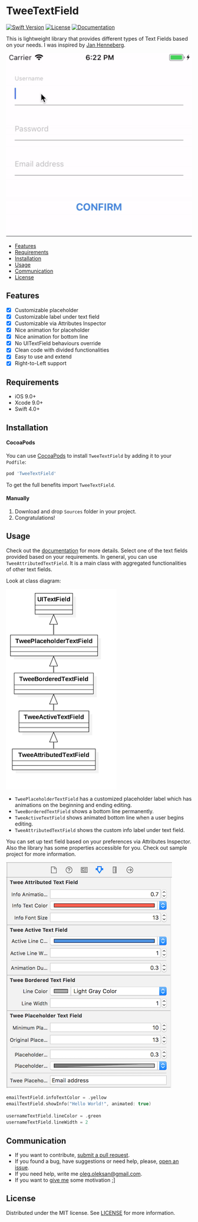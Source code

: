 # TweeTextField

[![Swift Version][swift-image]][swift-url]
[![License][license-image]][license-url]
[![Documentation][docs-image]][docs-url]

This is lightweight library that provides different types of Text Fields based on your needs. I was inspired by [Jan Henneberg](https://uimovement.com/ui/2524/input-field-help/). 

![Preview](/docs/tweetextfield-sample.gif)

- [Features](#features)
- [Requirements](#requirements)
- [Installation](#installation)
- [Usage](#usage)
- [Communication](#communication)
- [License](#license)

## Features

- [x] Customizable placeholder
- [x] Customizable label under text field
- [x] Customizable via Attributes Inspector
- [x] Nice animation for placeholder
- [x] Nice animation for bottom line
- [x] No UITextField behaviours override
- [x] Clean code with divided functionalities
- [x] Easy to use and extend
- [x] Right-to-Left support

## Requirements

- iOS 9.0+
- Xcode 9.0+
- Swift 4.0+

## Installation

#### CocoaPods
You can use [CocoaPods](http://cocoapods.org/) to install `TweeTextField` by adding it to your `Podfile`:

```ruby
pod 'TweeTextField'
```

To get the full benefits import `TweeTextField`.

#### Manually
1. Download and drop `Sources` folder in your project.  
2. Congratulations!

## Usage

Check out the [documentation](https://oleghnidets.github.io/TweeTextField/) for more details. 
Select one of the text fields provided based on your requirements. In general, you can use `TweeAttributedTextField`. It is a main class with aggregated functionalities of other text fields.

Look at class diagram:

![Class-diagram](/docs/class-diagram.png)

- `TweePlaceholderTextField` has a customized placeholder label which has animations on the beginning and ending editing.
- `TweeBorderedTextField` shows a bottom line permanently.
- `TweeActiveTextField` shows animated bottom line when a user begins editing.
- `TweeAttributedTextField` shows the custom info label under text field. 

You can set up text field based on your preferences via Attributes Inspector. Also the library has some properties accessible for you.
Check out sample project for more information.

![Attributes Inspector](/docs/attributes.png)

```swift
emailTextField.infoTextColor = .yellow
emailTextField.showInfo("Hello World!", animated: true)
		
usernameTextField.lineColor = .green
usernameTextField.lineWidth = 2
```

## Communication

- If you want to contribute, [submit a pull request](https://github.com/oleghnidets/TweeTextField/compare).
- If you found a bug, have suggestions or need help, please, [open an issue](https://github.com/oleghnidets/TweeTextField/issues/new).
- If you need help, write me oleg.oleksan@gmail.com.
- If you want to [give me](https://www.paypal.com/cgi-bin/webscr?cmd=_s-xclick&hosted_button_id=CVFAEEZJ9DJ3L) some motivation ;] 

## License
Distributed under the MIT license. See [LICENSE](https://github.com/oleghnidets/TweeTextField/blob/develop/LICENSE) for more information.


[swift-image]:https://img.shields.io/badge/swift-4.0-orange.svg
[swift-url]: https://swift.org/
[license-image]: https://img.shields.io/badge/License-MIT-blue.svg
[license-url]: LICENSE
[docs-image]: https://github.com/oleghnidets/TweeTextField/blob/master/docs/badge.svg
[docs-url]: https://oleghnidets.github.io/TweeTextField

